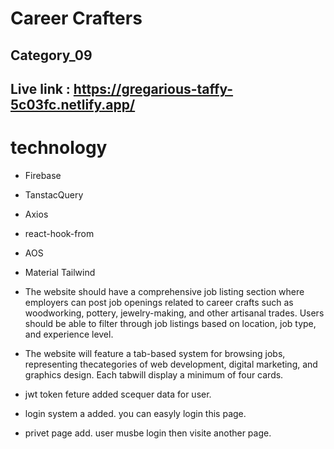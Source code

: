 # Career Crafters

## Category_09

## Live link : https://gregarious-taffy-5c03fc.netlify.app/

# technology
- Firebase
- TanstacQuery
- Axios
- react-hook-from
- AOS
- Material Tailwind

- The website should have a comprehensive job listing section where employers can post job openings related to career crafts such as woodworking, pottery, jewelry-making, and other artisanal trades. Users should be able to filter through job listings based on location, job type, and experience level.
- The website will feature a tab-based system for browsing jobs, representing thecategories of web development, digital marketing, and graphics design. Each tabwill display a minimum of four cards.
- jwt token feture added scequer data for user.
- login system a added. you can easyly login this page.
- privet page add. user musbe login then visite another page.
